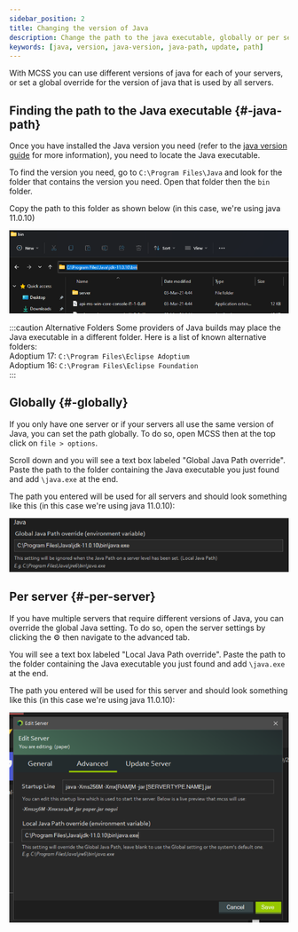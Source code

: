 ```yaml
---
sidebar_position: 2
title: Changing the version of Java
description: Change the path to the java executable, globally or per server
keywords: [java, version, java-version, java-path, update, path]
---
```


With MCSS you can use different versions of java for each of your servers, or set a global override for the version of java that is used by all servers.

## Finding the path to the Java executable {#-java-path}

Once you have installed the Java version you need (refer to the [java version guide](java-version) for more information), you need to locate the Java executable.

To find the version you need, go to `C:\Program Files\Java` and look for the folder that contains the version you need. Open that folder then the `bin` folder.

Copy the path to this folder as shown below (in this case, we're using java 11.0.10)

![explorer path](/img/docs/java-path/explorer.png)

:::caution Alternative Folders
Some providers of Java builds may place the Java executable in a different folder. Here is a list of known alternative folders: <br/>
Adoptium 17: `C:\Program Files\Eclipse Adoptium` <br/>
Adoptium 16: `C:\Program Files\Eclipse Foundation` <br/>
:::

## Globally {#-globally}

If you only have one server or if your servers all use the same version of Java, you can set the path globally.
To do so, open MCSS then at the top click on `file > options`.

Scroll down and you will see a text box labeled "Global Java Path override". Paste the path to the folder containing the Java executable you just found and add `\java.exe` at the end.

The path you entered will be used for all servers and should look something like this (in this case we're using java 11.0.10):

![explorer path](/img/docs/java-path/java-path-override.png)

## Per server {#-per-server}

If you have multiple servers that require different versions of Java, you can override the global Java setting. To do so, open the server settings by clicking the ⚙️ then navigate to the advanced tab.

You will see a text box labeled "Local Java Path override". Paste the path to the folder containing the Java executable you just found and add `\java.exe` at the end.

The path you entered will be used for this server and should look something like this (in this case we're using java 11.0.10):

![explorer path](/img/docs/java-path/local-path-override.png)
